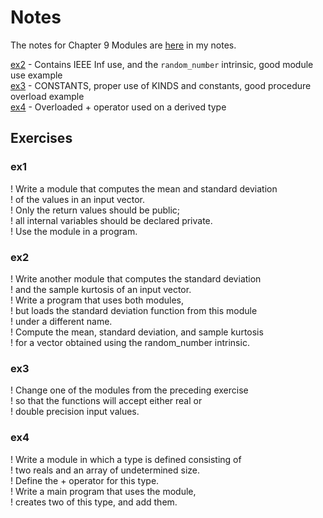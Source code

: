 # Notes

The notes for Chapter 9 Modules are [here](../01_Notes/06_1_Modules.md) in my notes.

[ex2](./Exercise2/ex2.f90) - Contains IEEE Inf use, and the `random_number` intrinsic, good module use example  
[ex3](./Exercise3/ex3.f90) - CONSTANTS, proper use of KINDS and constants, good procedure overload example  
[ex4](./Exercise4/ex4.f90) - Overloaded + operator used on a derived type

## Exercises

### ex1

! Write a module that computes the mean and standard deviation  
! of the values in an input vector.  
! Only the return values should be public;  
! all internal variables should be declared private.  
! Use the module in a program.  

### ex2

! Write another module that computes the standard deviation  
! and the sample kurtosis of an input vector.  
! Write a program that uses both modules,  
! but loads the standard deviation function from this module  
! under a different name.  
! Compute the mean, standard deviation, and sample kurtosis  
! for a vector obtained using the random_number intrinsic.

### ex3

! Change one of the modules from the preceding exercise  
! so that the functions will accept either real or  
! double precision input values.

### ex4

! Write a module in which a type is defined consisting of  
! two reals and an array of undetermined size.  
! Define the + operator for this type.  
! Write a main program that uses the module,  
! creates two of this type, and add them.
